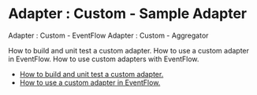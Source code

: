 # Adapter : Custom - Sample Adapter
Adapter : Custom - EventFlow
Adapter : Custom - Aggregator

How to build and unit test a custom adapter.
How to use a custom adapter in EventFlow.
How to use custom adapters with EventFlow.

* [How to build and unit test a custom adapter.](sampleadapter)
* [How to use a custom adapter in EventFlow.](eventflow)
